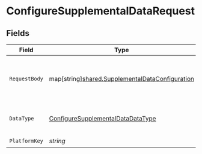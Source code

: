 # ConfigureSupplementalDataRequest


## Fields

| Field                                                                                                   | Type                                                                                                    | Required                                                                                                | Description                                                                                             | Example                                                                                                 |
| ------------------------------------------------------------------------------------------------------- | ------------------------------------------------------------------------------------------------------- | ------------------------------------------------------------------------------------------------------- | ------------------------------------------------------------------------------------------------------- | ------------------------------------------------------------------------------------------------------- |
| `RequestBody`                                                                                           | map[string][shared.SupplementalDataConfiguration](../../models/shared/supplementaldataconfiguration.md) | :heavy_minus_sign:                                                                                      | The configuration for the specified platform and data type.                                             |                                                                                                         |
| `DataType`                                                                                              | [ConfigureSupplementalDataDataType](../../models/operations/configuresupplementaldatadatatype.md)       | :heavy_check_mark:                                                                                      | Data types that support supplemental data                                                               | invoices                                                                                                |
| `PlatformKey`                                                                                           | *string*                                                                                                | :heavy_check_mark:                                                                                      | N/A                                                                                                     |                                                                                                         |